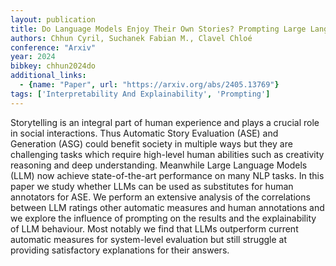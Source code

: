 ```yaml
---
layout: publication
title: Do Language Models Enjoy Their Own Stories? Prompting Large Language Models For Automatic Story Evaluation
authors: Chhun Cyril, Suchanek Fabian M., Clavel Chloé
conference: "Arxiv"
year: 2024
bibkey: chhun2024do
additional_links:
  - {name: "Paper", url: "https://arxiv.org/abs/2405.13769"}
tags: ['Interpretability And Explainability', 'Prompting']
---
```

Storytelling is an integral part of human experience and plays a crucial role in social interactions. Thus Automatic Story Evaluation (ASE) and Generation (ASG) could benefit society in multiple ways but they are challenging tasks which require high-level human abilities such as creativity reasoning and deep understanding. Meanwhile Large Language Models (LLM) now achieve state-of-the-art performance on many NLP tasks. In this paper we study whether LLMs can be used as substitutes for human annotators for ASE. We perform an extensive analysis of the correlations between LLM ratings other automatic measures and human annotations and we explore the influence of prompting on the results and the explainability of LLM behaviour. Most notably we find that LLMs outperform current automatic measures for system-level evaluation but still struggle at providing satisfactory explanations for their answers.
